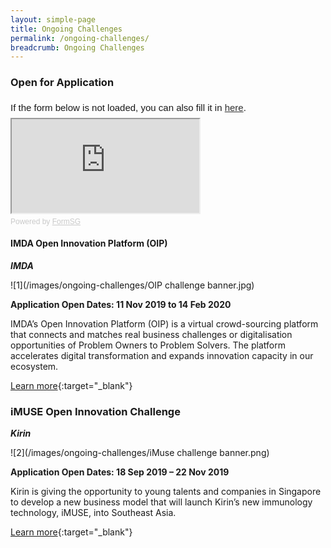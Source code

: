 ```yaml
---
layout: simple-page
title: Ongoing Challenges
permalink: /ongoing-challenges/
breadcrumb: Ongoing Challenges
---
```

### **Open for Application**

<div style="font-family:Sans-Serif;font-size:15px;color:#000;opacity:0.9;padding-top:5px;padding-bottom:8px">If the form below is not loaded, you can also fill it in <a href="https://form.gov.sg/5dafaccfb9af8a0012722588">here</a>.</div>

 

<!-- Change the width and height values to suit you best -->

<iframe id="iframe" src="https://form.gov.sg/5dafaccfb9af8a0012722588/embed"></iframe>

 

<div style="font-family:Sans-Serif;font-size:12px;color:#999;opacity:0.5;padding-top:5px">Powered by <a href="https://form.gov.sg" style="color: #999">FormSG</a></div>

#### IMDA Open Innovation Platform (OIP)<br>
<b><i>IMDA</i></b>

![1](/images/ongoing-challenges/OIP challenge banner.jpg)

**Application Open Dates: 11 Nov 2019 to 14 Feb 2020**

IMDA’s Open Innovation Platform (OIP) is a virtual crowd-sourcing platform that connects and matches real business challenges or digitalisation opportunities of Problem Owners to Problem Solvers. The platform accelerates digital transformation and expands innovation capacity in our ecosystem. 

[Learn more](https://www.openinnovation.sg/about){:target="_blank"}

### iMUSE Open Innovation Challenge<br> 
<b><i>Kirin</i></b>

![2](/images/ongoing-challenges/iMuse challenge banner.png)

**Application Open Dates: 18 Sep 2019 – 22 Nov 2019**

Kirin is giving the opportunity to young talents and companies in Singapore to develop a new business model that will launch Kirin’s new immunology technology, iMUSE, into Southeast Asia.

[Learn more](https://www.imuse-innovationchallenge.com/en/challenges/imuse-innovation-challenge?lang=en){:target="_blank"}



